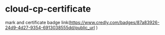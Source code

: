 # cloud-cp-certificate
 mark and certificate 
 badge link(https://www.credly.com/badges/87a83926-24d9-4d27-9354-6913038555dd/public_url
)
